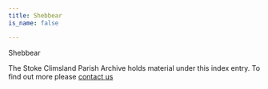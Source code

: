 ```yaml
---
title: Shebbear
is_name: false

---
```


Shebbear


The Stoke Climsland Parish Archive holds material under this index entry. To find out more please [contact us](/contact/)
